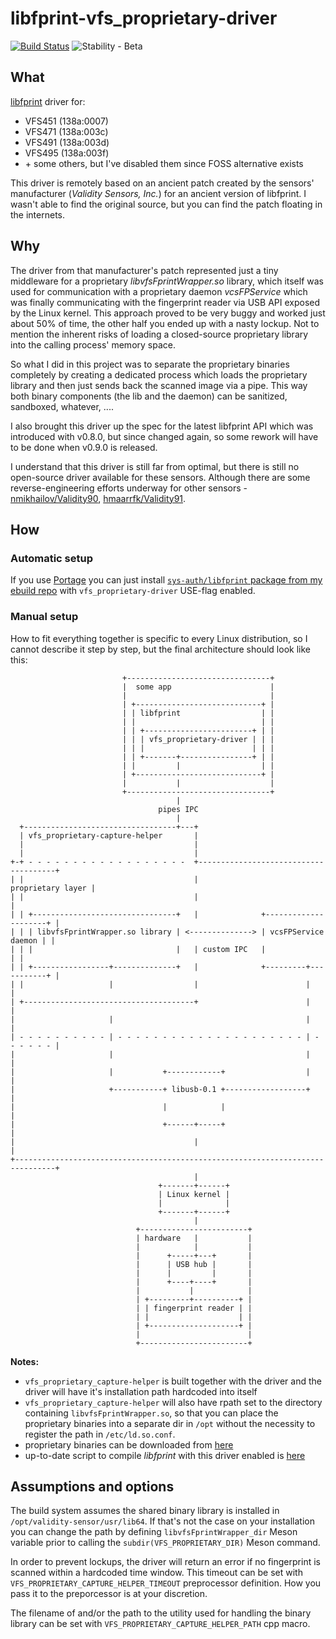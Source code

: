 # libfprint-vfs_proprietary-driver

[![Build Status](https://travis-ci.com/rindeal/libfprint-vfs_proprietary-driver.svg?branch=master)](https://travis-ci.com/rindeal/libfprint-vfs_proprietary-driver)
![Stability - Beta](https://img.shields.io/badge/stability-beta-33bbff.svg)


## What

[libfprint](https://www.freedesktop.org/wiki/Software/fprint/libfprint/) driver for:

  - VFS451 (138a:0007)
  - VFS471 (138a:003c)
  - VFS491 (138a:003d)
  - VFS495 (138a:003f)
  - \+ some others, but I've disabled them since FOSS alternative exists

This driver is remotely based on an ancient patch created by the sensors' manufacturer (_Validity Sensors, Inc._) for an ancient version of libfprint. I wasn't able to find the original source, but you can find the patch floating in the internets.


## Why

The driver from that manufacturer's patch represented just a tiny middleware for a proprietary _libvfsFprintWrapper.so_ library,
which itself was used for communication with a proprietary daemon _vcsFPService_ which was finally communicating with the fingerprint reader via USB API exposed by the Linux kernel.
This approach proved to be very buggy and worked just about 50% of time, the other half you ended up with a nasty lockup.
Not to mention the inherent risks of loading a closed-source proprietary library into the calling process' memory space.

So what I did in this project was to separate the proprietary binaries completely by creating a dedicated process
which loads the proprietary library and then just sends back the scanned image via a pipe.
This way both binary components (the lib and the daemon) can be sanitized, sandboxed, whatever, ....

I also brought this driver up the spec for the latest libfprint API which was introduced with v0.8.0, but since changed again, so some rework will have to be done when v0.9.0 is released.

I understand that this driver is still far from optimal, but there is still no open-source driver available for these sensors.
Although there are some reverse-engineering efforts underway for other sensors - [nmikhailov/Validity90](https://github.com/nmikhailov/Validity90), [hmaarrfk/Validity91](https://github.com/hmaarrfk/Validity91).


## How

### Automatic setup

If you use [Portage](https://wiki.gentoo.org/wiki/Portage) you can just install [`sys-auth/libfprint` package from my ebuild repo](https://github.com/rindeal/rindeal-ebuild-repo/tree/master/sys-auth/libfprint)
with `vfs_proprietary-driver` USE-flag enabled.

### Manual setup
How to fit everything together is specific to every Linux distribution, so I cannot describe it step by step, but the final architecture should look like this:

```plain
                         +--------------------------------+
                         |  some app                      |
                         |                                |
                         | +----------------------------+ |
                         | | libfprint                  | |
                         | |                            | |
                         | | +------------------------+ | |
                         | | | vfs_proprietary-driver | | |
                         | | |                        | | |
                         | | +-------+----------------+ | |
                         | |         |                  | |
                         | +----------------------------+ |
                         |           |                    |
                         +--------------------------------+
                                     |
                                 pipes IPC
                                     |
  +----------------------------------+---+
  | vfs_proprietary-capture-helper       |
  |                                      |
  |                                      |
+-+ - - - - - - - - - - - - - - - - - -  +--------------------------------------+
| |                                      |                    proprietary layer |
| |                                      |                                      |
| | +--------------------------------+   |              +---------------------+ |
| | | libvfsFprintWrapper.so library | <--------------> | vcsFPService daemon | |
| | |                                |   | custom IPC   |                     | |
| | +-----------------+--------------+   |              +---------+-----------+ |
| |                   |                  |                        |             |
| +--------------------------------------+                        |             |
|                     |                                           |             |
| - - - - - - - - - - | - - - - - - - - - - - - - - - - - - - - - | - - - - - - |
|                     |                                           |             |
|                     |           +------------+                  |             |
|                     +-----------+ libusb-0.1 +------------------+             |
|                                 |            |                                |
|                                 +------+-----+                                |
|                                        |                                      |
+-------------------------------------------------------------------------------+
                                         |
                                 +-------+------+
                                 | Linux kernel |
                                 |              |
                                 +-------+------+
                                         |
                            +------------------------+
                            | hardware   |           |
                            |            |           |
                            |      +-----+---+       |
                            |      | USB hub |       |
                            |      |         |       |
                            |      +----+----+       |
                            |           |            |
                            | +---------+----------+ |
                            | | fingerprint reader | |
                            | |                    | |
                            | +--------------------+ |
                            |                        |
                            +------------------------+

```

**Notes:**

 - `vfs_proprietary_capture-helper` is built together with the driver and the driver will have it's installation path hardcoded into itself
 - `vfs_proprietary_capture-helper` will also have rpath set to the directory containing `libvfsFprintWrapper.so`, so that you can place the proprietary binaries into a separate dir in `/opt` without the necessity to register the path in `/etc/ld.so.conf`.
 - proprietary binaries can be downloaded from [here](https://ftp.hp.com/pub/softpaq/sp84501-85000/sp84530.tar)
 - up-to-date script to compile _libfprint_ with this driver enabled is [here](https://github.com/rindeal/libfprint-vfs_proprietary-driver/blob/master/.ci/script)
 

## Assumptions and options

The build system assumes the shared binary library is installed in `/opt/validity-sensor/usr/lib64`.
If that's not the case on your installation you can change the path by defining `libvfsFprintWrapper_dir` Meson variable prior to calling the `subdir(VFS_PROPRIETARY_DIR)` Meson command.

In order to prevent lockups, the driver will return an error if no fingerprint is scanned within a hardcoded time window.
This timeout can be set with `VFS_PROPRIETARY_CAPTURE_HELPER_TIMEOUT` preprocessor definition. How you pass it to the preporcessor is at your discretion.

The filename of and/or the path to the utility used for handling the binary library can be set with `VFS_PROPRIETARY_CAPTURE_HELPER_PATH` cpp macro.
